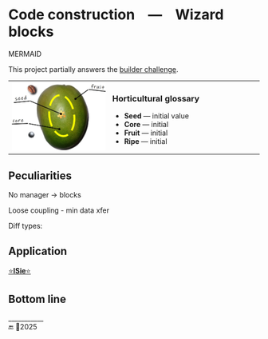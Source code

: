 ﻿# Code construction &nbsp;&nbsp; &mdash; &nbsp;&nbsp; Wizard blocks

MERMAID

This project partially answers the [builder challenge](../../../README+/techniques/README+/builders/README.md).


<table><tr valign="top"><td width="40%"><picture align="center"><img alt="&nbsp;Mango orchard" src="../../../README+/_rsc/img/illus/SeedFruitCore-Intro.jpg" width="750px"></picture>
</td><td>

### Horticultural glossary

+ **Seed** &mdash; initial value
+ **Core** &mdash; initial
+ **Fruit** &mdash; initial
+ **Ripe** &mdash; initial
  
</td></tr>
</table>

## Peculiarities

No manager -> blocks

Loose coupling - min data xfer

Diff types:

## Application

[⭐**ISie**⭐](../../../README+/parts/_ext/ISie/README.md)

## Bottom line

\___________\
🔚 🌙2025
